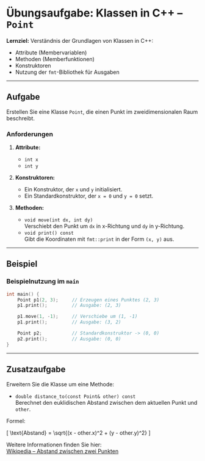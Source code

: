 # Übungsaufgabe: Klassen in C++ – `Point`

**Lernziel:** Verständnis der Grundlagen von Klassen in C++:

- Attribute (Membervariablen)  
- Methoden (Memberfunktionen)  
- Konstruktoren  
- Nutzung der `fmt`-Bibliothek für Ausgaben  

---

## Aufgabe

Erstellen Sie eine Klasse `Point`, die einen Punkt im zweidimensionalen Raum beschreibt.

### Anforderungen

1. **Attribute:**
   - `int x`
   - `int y`

2. **Konstruktoren:**
   - Ein Konstruktor, der `x` und `y` initialisiert.
   - Ein Standardkonstruktor, der `x = 0` und `y = 0` setzt.

3. **Methoden:**
   - `void move(int dx, int dy)`  
     Verschiebt den Punkt um `dx` in x-Richtung und `dy` in y-Richtung.
   - `void print() const`  
     Gibt die Koordinaten mit `fmt::print` in der Form `(x, y)` aus.

---

## Beispiel

### Beispielnutzung im `main`

```cpp
int main() {
    Point p1(2, 3);     // Erzeugen eines Punktes (2, 3)
    p1.print();         // Ausgabe: (2, 3)

    p1.move(1, -1);     // Verschiebe um (1, -1)
    p1.print();         // Ausgabe: (3, 2)

    Point p2;           // Standardkonstruktor -> (0, 0)
    p2.print();         // Ausgabe: (0, 0)
}
```

---

## Zusatzaufgabe

Erweitern Sie die Klasse um eine Methode:

- `double distance_to(const Point& other) const`  
  Berechnet den euklidischen Abstand zwischen dem aktuellen Punkt und `other`.  

Formel:  

\[
\text{Abstand} = \sqrt{(x - other.x)^2 + (y - other.y)^2}
\]

Weitere Informationen finden Sie hier:  
[Wikipedia – Abstand zwischen zwei Punkten](https://de.wikipedia.org/wiki/Abstand_(Mathematik)#Abstand_zwischen_zwei_Punkten)
